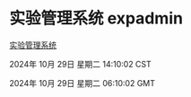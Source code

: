 # 实验管理系统 expadmin
[实验管理系统](http://219.139.197.74:56808/expadmin-782313d2-e1b1-4ea7-932e-3a55e6a1a4d0/)

2024年 10月 29日 星期二 14:10:02 CST

2024年 10月 29日 星期二 06:10:02 GMT
